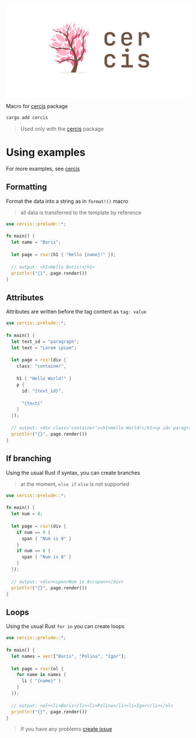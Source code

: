 ![cercis-preview](../.github/assets/cercis-preview.png)

Macro for [cercis](https://crates.io/crates/cercis) package

```sh
cargo add cercis
```

> Used only with the [cercis](https://crates.io/crates/cercis) package

# Using examples

For more examples, see [cercis](https://crates.io/crates/cercis)

## Formatting

Format the data into a string as in ```format!()``` macro

> all data is transferred to the template by reference

```rust
use cercis::prelude::*;

fn main() {
  let name = "Boris";
  
  let page = rsx!(h1 { "Hello {name}!" });

  // output: <h1>Hello Boris!</h1>
  println!("{}", page.render())
}
```

## Attributes

Attributes are written before the tag content as ```tag: value```

```rust
use cercis::prelude::*;

fn main() {
  let text_id = "paragraph";
  let text = "Lorem ipsum";

  let page = rsx!(div {
    class: "container",

    h1 { "Hello World!" }
    p {
      id: "{text_id}",
    
      "{text}"
    }
  });

  // output: <div class='container'><h1>Hello World!</h1><p id='paragraph'>Lorem ipsum</p></div>
  println!("{}", page.render())
}
```

## If branching

Using the usual Rust if syntax, you can create branches

> at the moment, ```else if``` ```else``` is not supported

```rust
use cercis::prelude::*;

fn main() {
  let num = 8;

  let page = rsx!(div {
    if num == 9 {
      span { "Num is 9" }
    }
    if num == 8 {
      span { "Num is 8" }
    }
  });

  // output: <div><span>Num is 8</span></div>
  println!("{}", page.render())
}
```

## Loops

Using the usual Rust ```for in``` you can create loops

```rust
use cercis::prelude::*;

fn main() {
  let names = vec!["Boris", "Polina", "Igor"];

  let page = rsx!(ol {
    for name in names {
      li { "{name}" }
    }
  });

  // output: <ol><li>Boris</li><li>Polina</li><li>Igor</li></ol>
  println!("{}", page.render())
}
```

> If you have any problems [create issue](https://github.com/magwoo/cercis/issues)

